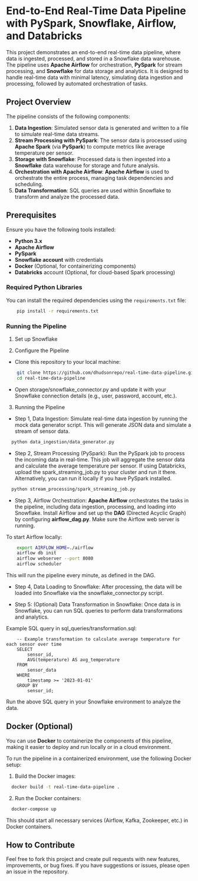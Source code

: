 # End-to-End Real-Time Data Pipeline with PySpark, Snowflake, Airflow, and Databricks

This project demonstrates an end-to-end real-time data pipeline, where data is ingested, processed, and stored in a Snowflake data warehouse. The pipeline uses **Apache Airflow** for orchestration, **PySpark** for stream processing, and **Snowflake** for data storage and analytics. It is designed to handle real-time data with minimal latency, simulating data ingestion and processing, followed by automated orchestration of tasks.

## Project Overview

The pipeline consists of the following components:

1. **Data Ingestion**: Simulated sensor data is generated and written to a file to simulate real-time data streams.
2. **Stream Processing with PySpark**: The sensor data is processed using **Apache Spark** (via **PySpark**) to compute metrics like average temperature per sensor.
3. **Storage with Snowflake**: Processed data is then ingested into a **Snowflake** data warehouse for storage and future analysis.
4. **Orchestration with Apache Airflow**: **Apache Airflow** is used to orchestrate the entire process, managing task dependencies and scheduling.
5. **Data Transformation**: SQL queries are used within Snowflake to transform and analyze the processed data.

## Prerequisites

Ensure you have the following tools installed:
- **Python 3.x**
- **Apache Airflow**
- **PySpark**
- **Snowflake account** with credentials
- **Docker** (Optional, for containerizing components)
- **Databricks** account (Optional, for cloud-based Spark processing)

### Required Python Libraries
You can install the required dependencies using the `requirements.txt` file:

```bash
    pip install -r requirements.txt
```


### Running the Pipeline

1. Set up Snowflake


2. Configure the Pipeline
- Clone this repository to your local machine:
```bash
    git clone https://github.com/dhudsonrepo/real-time-data-pipeline.git
    cd real-time-data-pipeline
```
- Open storage/snowflake_connector.py and update it with your Snowflake connection details (e.g., user, password, account, etc.).

3. Running the Pipeline
- Step 1, Data Ingestion: Simulate real-time data ingestion by running the mock data generator script. This will generate JSON data and simulate a stream of sensor data.
```bash
  python data_ingestion/data_generator.py
```
- Step 2, Stream Processing (PySpark): Run the PySpark job to process the incoming data in real-time. This job will aggregate the sensor data and calculate the average temperature per sensor. If using Databricks, upload the spark_streaming_job.py to your cluster and run it there. Alternatively, you can run it locally if you have PySpark installed.
```bash
  python stream_processing/spark_streaming_job.py
```
- Step 3, Airflow Orchestration: **Apache Airflow** orchestrates the tasks in the pipeline, including data ingestion, processing, and loading into Snowflake. Install Airflow and set up the **DAG** (Directed Acyclic Graph) by configuring **airflow_dag.py**. Make sure the Airflow web server is running.

To start Airflow locally:
```bash
    export AIRFLOW_HOME=./airflow
    airflow db init
    airflow webserver --port 8080
    airflow scheduler
```
This will run the pipeline every minute, as defined in the DAG.

- Step 4, Data Loading to Snowflake: After processing, the data will be loaded into Snowflake via the snowflake_connector.py script.

- Step 5: (Optional) Data Transformation in Snowflake: Once data is in Snowflake, you can run SQL queries to perform data transformations and analytics.

Example SQL query in sql_queries/transformation.sql:
```
    -- Example transformation to calculate average temperature for each sensor over time
    SELECT
        sensor_id,
        AVG(temperature) AS avg_temperature
    FROM
        sensor_data
    WHERE
        timestamp >= '2023-01-01'
    GROUP BY
        sensor_id;
```
Run the above SQL query in your Snowflake environment to analyze the data.

## Docker (Optional)

You can use **Docker** to containerize the components of this pipeline, making it easier to deploy and run locally or in a cloud environment.

To run the pipeline in a containerized environment, use the following Docker setup:

1. Build the Docker images:
```bash
  docker build -t real-time-data-pipeline .
```

2. Run the Docker containers:
```bash
  docker-compose up
```
This should start all necessary services (Airflow, Kafka, Zookeeper, etc.) in Docker containers.

## How to Contribute
Feel free to fork this project and create pull requests with new features, improvements, or bug fixes. If you have suggestions or issues, please open an issue in the repository.

